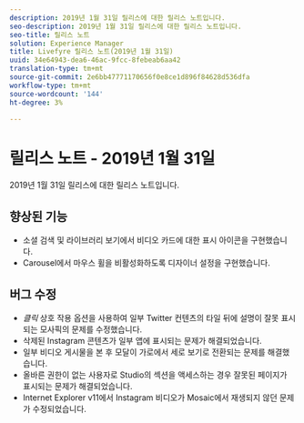 ```yaml
---
description: 2019년 1월 31일 릴리스에 대한 릴리스 노트입니다.
seo-description: 2019년 1월 31일 릴리스에 대한 릴리스 노트입니다.
seo-title: 릴리스 노트
solution: Experience Manager
title: Livefyre 릴리스 노트(2019년 1월 31일)
uuid: 34e64943-dea6-46ac-9fcc-8febeab6aa42
translation-type: tm+mt
source-git-commit: 2e6bb47771170656f0e8ce1d896f84628d536dfa
workflow-type: tm+mt
source-wordcount: '144'
ht-degree: 3%

---
```



# 릴리스 노트 - 2019년 1월 31일

2019년 1월 31일 릴리스에 대한 릴리스 노트입니다.

## 향상된 기능

* 소셜 검색 및 라이브러리 보기에서 비디오 카드에 대한 표시 아이콘을 구현했습니다.
* Carousel에서 마우스 휠을 비활성화하도록 디자이너 설정을 구현했습니다.

## 버그 수정

* *클릭* 상호 작용 옵션을 사용하여 일부 Twitter 컨텐츠의 타일 뒤에 설명이 잘못 표시되는 모사픽의 문제를 수정했습니다.
* 삭제된 Instagram 콘텐츠가 일부 앱에 표시되는 문제가 해결되었습니다.
* 일부 비디오 게시물을 본 후 모달이 가로에서 세로 보기로 전환되는 문제를 해결했습니다.
* 올바른 권한이 없는 사용자로 Studio의 섹션을 액세스하는 경우 잘못된 페이지가 표시되는 문제가 해결되었습니다.
* Internet Explorer v11에서 Instagram 비디오가 Mosaic에서 재생되지 않던 문제가 수정되었습니다.
